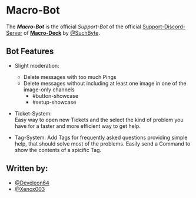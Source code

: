 # Macro-Bot
The ***Macro-Bot*** is the official *Support-Bot* of the official [Support-Discord-Server](https://discord.gg/QujfQPHRrT) of **[Macro-Deck](https://github.com/macro-Deck-org/Macro-Deck)** by [@SuchByte](https://github.com/SuchByte).

## Bot Features

- Slight moderation:
  - Delete messages with too much Pings
  - Delete messages without including at least one image in one of the image-only channels
    - #button-showcase
    - #setup-showcase

- Ticket-System:  
  Easy way to open new Tickets and the select the kind of problem you have for a faster and more efficient way to get help.

- Tag-System:
  Add Tags for frequently asked questions providing simple help, that should solve most of the problems. Easily send a Command to show the contents of a spicific Tag.

## Written by:
- [@Develeon64](https://github.com/Develeon64)
- [@Xenox003](https://github.com/Xenox003)
